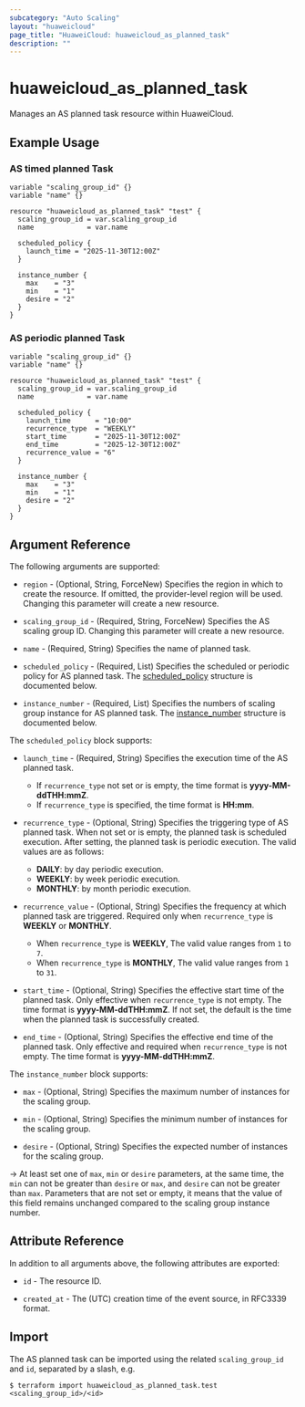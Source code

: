 ```yaml
---
subcategory: "Auto Scaling"
layout: "huaweicloud"
page_title: "HuaweiCloud: huaweicloud_as_planned_task"
description: ""
---
```


# huaweicloud_as_planned_task

Manages an AS planned task resource within HuaweiCloud.

## Example Usage

### AS timed planned Task

```hcl
variable "scaling_group_id" {}
variable "name" {}

resource "huaweicloud_as_planned_task" "test" {
  scaling_group_id = var.scaling_group_id
  name             = var.name

  scheduled_policy {
    launch_time = "2025-11-30T12:00Z"
  }

  instance_number {
    max    = "3"
    min    = "1"
    desire = "2"
  }
}
```

### AS periodic planned Task

```hcl
variable "scaling_group_id" {}
variable "name" {}

resource "huaweicloud_as_planned_task" "test" {
  scaling_group_id = var.scaling_group_id
  name             = var.name

  scheduled_policy {
    launch_time      = "10:00"
    recurrence_type  = "WEEKLY"
    start_time       = "2025-11-30T12:00Z"
    end_time         = "2025-12-30T12:00Z"
    recurrence_value = "6"
  }

  instance_number {
    max    = "3"
    min    = "1"
    desire = "2"
  }
}
```

## Argument Reference

The following arguments are supported:

* `region` - (Optional, String, ForceNew) Specifies the region in which to create the resource.
  If omitted, the provider-level region will be used. Changing this parameter will create a new resource.

* `scaling_group_id` - (Required, String, ForceNew) Specifies the AS scaling group ID.
  Changing this parameter will create a new resource.

* `name` - (Required, String) Specifies the name of planned task.

* `scheduled_policy` - (Required, List) Specifies the scheduled or periodic policy for AS planned task.
  The [scheduled_policy](#AS_ScheduledPolicy) structure is documented below.

* `instance_number` - (Required, List) Specifies the numbers of scaling group instance for AS planned task.
  The [instance_number](#AS_InstanceNumber) structure is documented below.

<a name="AS_ScheduledPolicy"></a>
The `scheduled_policy` block supports:

* `launch_time` - (Required, String) Specifies the execution time of the AS planned task.
  + If `recurrence_type` not set or is empty, the time format is **yyyy-MM-ddTHH:mmZ**.
  + If `recurrence_type` is specified, the time format is **HH:mm**.

* `recurrence_type` - (Optional, String) Specifies the triggering type of AS planned task.
  When not set or is empty, the planned task is scheduled execution.
  After setting, the planned task is periodic execution. The valid values are as follows:
  + **DAILY**: by day periodic execution.
  + **WEEKLY**: by week periodic execution.
  + **MONTHLY**: by month periodic execution.

* `recurrence_value` - (Optional, String) Specifies the frequency at which planned task are triggered.
  Required only when `recurrence_type` is **WEEKLY** or **MONTHLY**.
  + When `recurrence_type` is **WEEKLY**, The valid value ranges from `1` to `7`.
  + When `recurrence_type` is **MONTHLY**, The valid value ranges from `1` to `31`.

* `start_time` - (Optional, String) Specifies the effective start time of the planned task.
  Only effective when `recurrence_type` is not empty.
  The time format is **yyyy-MM-ddTHH:mmZ**.
  If not set, the default is the time when the planned task is successfully created.

* `end_time` - (Optional, String) Specifies the effective end time of the planned task.
  Only effective and required when `recurrence_type` is not empty.
  The time format is **yyyy-MM-ddTHH:mmZ**.

<a name="AS_InstanceNumber"></a>
The `instance_number` block supports:

* `max` - (Optional, String) Specifies the maximum number of instances for the scaling group.

* `min` - (Optional, String) Specifies the minimum number of instances for the scaling group.

* `desire` - (Optional, String) Specifies the expected number of instances for the scaling group.

-> At least set one of `max`, `min` or `desire` parameters, at the same time, the `min` can not be
  greater than `desire` or `max`, and `desire` can not be greater than `max`. Parameters that are not set or empty,
  it means that the value of this field remains unchanged compared to the scaling group instance number.

## Attribute Reference

In addition to all arguments above, the following attributes are exported:

* `id` - The resource ID.

* `created_at` - The (UTC) creation time of the event source, in RFC3339 format.

## Import

The AS planned task can be imported using the related `scaling_group_id` and `id`, separated by a slash, e.g.

```shell
$ terraform import huaweicloud_as_planned_task.test <scaling_group_id>/<id>
```
